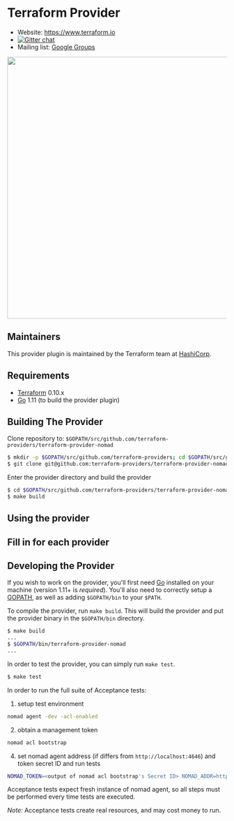 Terraform Provider
==================

- Website: https://www.terraform.io
- [![Gitter chat](https://badges.gitter.im/hashicorp-terraform/Lobby.png)](https://gitter.im/hashicorp-terraform/Lobby)
- Mailing list: [Google Groups](http://groups.google.com/group/terraform-tool)

<img src="https://cdn.rawgit.com/hashicorp/terraform-website/master/content/source/assets/images/logo-hashicorp.svg" width="600px">

Maintainers
-----------

This provider plugin is maintained by the Terraform team at [HashiCorp](https://www.hashicorp.com/).

Requirements
------------

-	[Terraform](https://www.terraform.io/downloads.html) 0.10.x
-	[Go](https://golang.org/doc/install) 1.11 (to build the provider plugin)

Building The Provider
---------------------

Clone repository to: `$GOPATH/src/github.com/terraform-providers/terraform-provider-nomad`

```sh
$ mkdir -p $GOPATH/src/github.com/terraform-providers; cd $GOPATH/src/github.com/terraform-providers
$ git clone git@github.com:terraform-providers/terraform-provider-nomad
```

Enter the provider directory and build the provider

```sh
$ cd $GOPATH/src/github.com/terraform-providers/terraform-provider-nomad
$ make build
```

Using the provider
----------------------
## Fill in for each provider

Developing the Provider
---------------------------

If you wish to work on the provider, you'll first need [Go](http://www.golang.org) installed on your machine (version 1.11+ is *required*). You'll also need to correctly setup a [GOPATH](http://golang.org/doc/code.html#GOPATH), as well as adding `$GOPATH/bin` to your `$PATH`.

To compile the provider, run `make build`. This will build the provider and put the provider binary in the `$GOPATH/bin` directory.

```sh
$ make build
...
$ $GOPATH/bin/terraform-provider-nomad
...
```

In order to test the provider, you can simply run `make test`.

```sh
$ make test
```

In order to run the full suite of Acceptance tests:

1. setup test environment
  ```sh
  nomad agent -dev -acl-enabled
  ```

2. obtain a management token
  ```sh
  nomad acl bootstrap
  ```

4. set nomad agent address (if differs from `http://localhost:4646`) and token secret ID and run tests
  ```sh
  NOMAD_TOKEN=<output of nomad acl bootstrap's Secret ID> NOMAD_ADDR=http://<host>:<port> make testacc
  ```

Acceptance tests expect fresh instance of nomad agent, so all steps must be performed every time tests are executed. 

*Note:* Acceptance tests create real resources, and may cost money to run.
